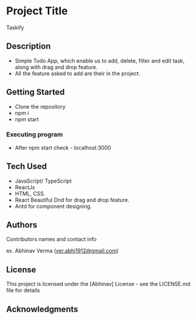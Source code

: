 # Project Title

Taskify

## Description

* Simple Todo App, which enable us to add, delete, filter and edit task, along with drag and drop feature.
* All the feature asked to add are their in the project.


## Getting Started
* Clone the repository
* npm i
* npm start

### Executing program
* After npm start check - localhost:3000 

## Tech Used
* JavaScript/ TypeScript
* ReactJs
* HTML, CSS.
* React Beautiful Dnd for drag and drop feature.
* Antd for component designing.



## Authors

Contributors names and contact info

ex. Abhinav Verma (ver.abhi1912@gmail.com)


## License

This project is licensed under the [Abhinav] License - see the LICENSE.md file for details

## Acknowledgments